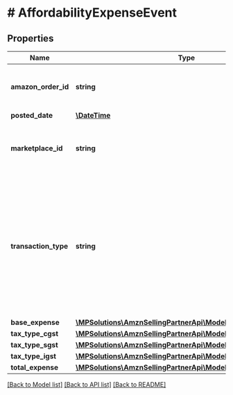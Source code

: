 # # AffordabilityExpenseEvent

## Properties

Name | Type | Description | Notes
------------ | ------------- | ------------- | -------------
**amazon_order_id** | **string** | An Amazon-defined identifier for an order. | [optional]
**posted_date** | [**\DateTime**](\DateTime.md) |  | [optional]
**marketplace_id** | **string** | An encrypted, Amazon-defined marketplace identifier. | [optional]
**transaction_type** | **string** | Indicates the type of transaction.   Possible values:  * Charge - For an affordability promotion expense.  * Refund - For an affordability promotion expense reversal. | [optional]
**base_expense** | [**\MPSolutions\AmznSellingPartnerApi\Models\Finances\Currency**](Currency.md) |  | [optional]
**tax_type_cgst** | [**\MPSolutions\AmznSellingPartnerApi\Models\Finances\Currency**](Currency.md) |  |
**tax_type_sgst** | [**\MPSolutions\AmznSellingPartnerApi\Models\Finances\Currency**](Currency.md) |  |
**tax_type_igst** | [**\MPSolutions\AmznSellingPartnerApi\Models\Finances\Currency**](Currency.md) |  |
**total_expense** | [**\MPSolutions\AmznSellingPartnerApi\Models\Finances\Currency**](Currency.md) |  | [optional]

[[Back to Model list]](../../README.md#models) [[Back to API list]](../../README.md#endpoints) [[Back to README]](../../README.md)

